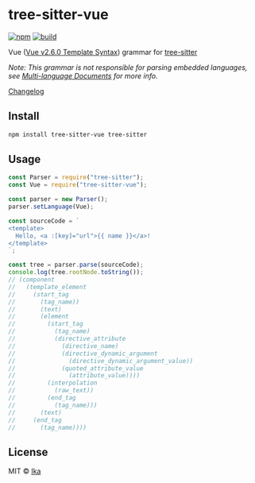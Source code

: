 # tree-sitter-vue

[![npm](https://img.shields.io/npm/v/tree-sitter-vue.svg)](https://www.npmjs.com/package/tree-sitter-vue)
[![build](https://img.shields.io/travis/com/ikatyang/tree-sitter-vue/master.svg)](https://travis-ci.com/ikatyang/tree-sitter-vue/builds)

Vue ([Vue v2.6.0 Template Syntax](https://vuejs.org/v2/guide/syntax.html)) grammar for [tree-sitter](https://github.com/tree-sitter/tree-sitter)

_Note: This grammar is not responsible for parsing embedded languages, see [Multi-language Documents](http://tree-sitter.github.io/tree-sitter/using-parsers#multi-language-documents) for more info._

[Changelog](https://github.com/ikatyang/tree-sitter-vue/blob/master/CHANGELOG.md)

## Install

```sh
npm install tree-sitter-vue tree-sitter
```

## Usage

```js
const Parser = require("tree-sitter");
const Vue = require("tree-sitter-vue");

const parser = new Parser();
parser.setLanguage(Vue);

const sourceCode = `
<template>
  Hello, <a :[key]="url">{{ name }}</a>!
</template>
`;

const tree = parser.parse(sourceCode);
console.log(tree.rootNode.toString());
// (component
//   (template_element
//     (start_tag
//       (tag_name))
//       (text)
//       (element
//         (start_tag
//           (tag_name)
//           (directive_attribute
//             (directive_name)
//             (directive_dynamic_argument
//               (directive_dynamic_argument_value))
//             (quoted_attribute_value
//               (attribute_value))))
//         (interpolation
//           (raw_text))
//         (end_tag
//           (tag_name)))
//       (text)
//     (end_tag
//       (tag_name))))
```

## License

MIT © [Ika](https://github.com/ikatyang)

